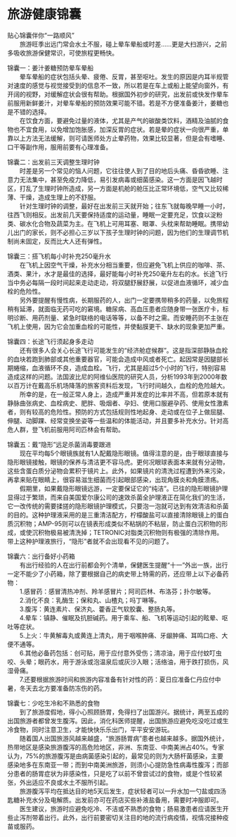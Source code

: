 # 旅游健康锦囊  

贴心锦囊伴你“一路顺风”  
&emsp;&emsp;旅游旺季出远门常会水土不服，碰上晕车晕船或时差……更是大扫游兴，之前多吸收旅游保健常识，可使旅程更畅快。  

锦囊一：姜汁姜糖预防晕车晕船  
&emsp;&emsp;晕车晕船的症状包括头晕、疲倦、反胃，甚至呕吐。发生的原因是内耳半规管对速度的感觉与视觉接受到的信息不一致，所以若是在车上或船上能望向窗外，有开阔的视野，对缓解症状会很有帮助。根据国外初步的研究，出发前或快发作晕车前服用新鲜姜汁，对晕车晕船的预防效果可能不错。若是不方便准备姜汁，姜糖也是不错的选择。  
&emsp;&emsp;在饮食方面，要避免过量的液体，尤其是产气的碳酸类饮料，酒精及油腻的食物也不宜食用，以免增加饱胀感，加深反胃的症状。若是晕的症状一向很严重，单靠以上方法无法缓解，则可请医师处方止晕药物，效果比较显著，但是会有嗜睡、口干等副作用，服用前要有心理准备。  

锦囊二：出发前三天调整生理时钟  
&emsp;&emsp;时差是另一个常见的恼人问题，它往往使人到了目的地后头痛、昏昏欲睡、注意力无法集中，甚至免疫力降低，易引发病毒或细菌感染。这一方面是因飞越时区，打乱了生理时钟所造成，另一方面是机舱的舱压比正常环境低，空气又比较稀薄、干燥，造成生理上的不舒服。  
&emsp;&emsp;针对生理时钟的调整，最好在出发前三天就开始；往东飞就每晚早睡一小时，往西飞则相反。出发前几天要保持适度的运动量，睡眠一定要充足，饮食以淀粉类、碳水化合物及蔬菜为主。在飞机上可用耳塞、眼罩、头枕来帮助睡眠。携带幼儿出门的家长，则不必担心三岁以下孩子生理时钟的问题，因为他们的生理调节机制尚未固定，反而比大人还有弹性。  

锦囊三：搭飞机每小时补充250毫升水  
&emsp;&emsp;在飞机上因空气干燥，补充水分相当重要，但应避免飞机上供应的咖啡、茶、酒类、果汁，水才是最佳的选择，最好能每小时补充250毫升左右的水。长途飞行当中务必每隔一段时间起来走动走动，将双腿舒展舒展，以促进血液循环，减少血栓的危险性。  
&emsp;&emsp;另外要提醒有慢性病，长期服药的人，出门一定要携带稍多的药量，以免旅程稍有延滞，就面临无药可吃的窘境。糖尿病、高血压患者应随身带一张医疗卡，标明诊断、用药剂量、紧急时联络的电话等等，以备不时之需。而安睡药则不主张在飞机上使用，因为它会加重血栓的可能性，并使黏膜更干、缺水的现象更加严重。  

锦囊四：长途飞行须起身多走动  
&emsp;&emsp;还有很多人会关心长途飞行可能发生的“经济舱症候群”。这是指深部静脉血栓的血块若跑到肺部或其他重要器官，可能会造成中风或者死亡。起因常是因腿部长期蜷缩，血液循环不良，造成血栓。飞行，尤其是超过5个小时的飞行，特别容易造成这样的问题。法国波比尼的阿维仙医院的研究人员，分析1993年到2000年数以百万计在戴高乐机场降落的旅客资料后发现，飞行时间越久，血栓的危险越大。  
&emsp;&emsp;所幸的是，在一般正常人身上，造成严重并发症的比率并不高，但若原本就有静脉曲张病史、血栓病史、肥胖、吸烟者、孕妇、使用口服避孕药、使用女性激素者，则有较高的危险性。预防的方式包括规则性地起身、走动或在位子上做屈腿、伸腿、动脚踝、经常变换坐姿等一些温和的体能活动，并且要多补充水分。针对高危人群，登飞机前服用阿司匹林会有帮助。  

锦囊五：戴“隐形”远足杀菌消毒要跟进  
&emsp;&emsp;现在平均每5个眼镜族就有1人配戴隐形眼镜。值得注意的是，由于眼球直接与隐形眼镜接触，眼镜的保养与清洁更不容马虎。更何况眼球表面本来就有分泌物，这些含蛋白质分泌物会累积于镜片上。此外，如果镜片的清洗过程遭到外来污染，再拿来贴在眼睛上，很容易滋生细菌而引起眼部感染，出现角膜炎和角膜溃疡。  
&emsp;&emsp;假期里，如果戴隐形眼镜远游，一定要保证它的“纯洁”。已往的隐形眼镜护理显得过于繁琐，而来自美国爱尔康公司的速效杀菌全护理液正在简化我们的生活，它一改传统的需要揉搓的隐形眼镜护理模式，只要泡一泡就可达到有效清洁和杀菌的目的。这种护理液采用的是三重清洁配方，柠檬酸盐可以直接清除眼镜上的蛋白质沉积物；AMP-95则可以在镜表形成类似不粘锅的不粘层，防止蛋白沉积物的形成，或使沉积物极易被清洗掉；TETRONIC对脂类沉积物则有极强的清除作用。带上这种护理液旅行，“隐形”者就不会出现看不见的问题了。  

锦囊六：出行备好小药箱  
&emsp;&emsp;有出行经验的人在出行前都会列个清单，保健医生提醒“十一”外出一族，出行一定不能少了小药箱，除了要根据自己的病史带上特需的药，还应带上以下必备药物：  
&emsp;&emsp;1.感冒药：感冒清热冲剂、羚羊感冒片；阿司匹林、布洛芬；扑尔敏等。  
&emsp;&emsp;2.消化不良：乳酶生；保和丸、山楂丸；吗丁啉等。  
&emsp;&emsp;3.腹泻：黄连素片、保济丸、藿香正气软胶囊、整肠丸等。  
&emsp;&emsp;4.晕车：镇静、催眠及抗胆碱药。用于乘车、船、飞机等运动引起的眩晕、呕吐等症状。  
&emsp;&emsp;5.上火：牛黄解毒丸或黄连上清丸，用于咽喉肿痛、牙龈肿痛、耳鸣口疮、大便不通等。  
&emsp;&emsp;6.其他必备药包括：创可贴，用于应付意外受伤；清凉油，用于应付蚊叮虫咬、头晕；眼药水，用于游泳或泡温泉后或灰沙入眼；活络油，用于跌打损伤，风湿骨痛。  
&emsp;&emsp;7.还要根据旅游时间和旅游内容准备有针对性的药：夏日应准备仁丹应付中暑，冬天去北方要准备防冻伤的药。  

锦囊七：少吃生冷和不熟悉的食物  
&emsp;&emsp;到了旅游度假地，得小心照顾肠胃，免得扫了出国游兴。据统计，两至五成的出国旅游者都曾发生腹泻。因此，消化科医师提醒，出国旅游应避免吃没吃过或生冷食物，同时注意卫生，才能快快乐乐出门，平平安安游玩。  
&emsp;&emsp;随着国人出国旅游风越来越盛，“旅游肠胃病”患者也越来越多。据国外统计，热带地区是感染旅游腹泻的高危险地区，非洲、东南亚、中南美洲占40%。专家认为，75%的旅游腹泻是由病菌感染引起的，最常见的则为大肠杆菌感染，主要感染地多在东南亚一带；而到中南美洲旅游，则须小心提防急性病毒性腹泻；而部分患者的肠胃症状为非感染性，只是吃了以前不曾尝试过的食物，或是个性较紧张，外出适应不良或水土不服所引起。  
&emsp;&emsp;旅游腹泻平均在抵达目的地5天后发生，症状轻者可以一升水加一勺盐或四汤匙糖补充水分及电解质。出发前亦可在药店买些补液盐备用，需要时冲服即可。  
&emsp;&emsp;医生建议，旅游时应避免吃冷、不洁或不熟悉的食物；肠易激患者应请医生开些止泻剂带着出行。此外，出行前要密切关注目的地的流行病疫情，视情况接种疫苗或服药。  
